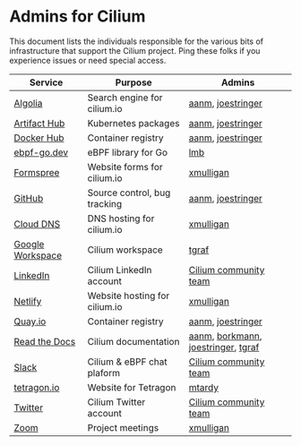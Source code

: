 # Admins for Cilium

This document lists the individuals responsible for the various bits of infrastructure that support the Cilium project. Ping these folks if you experience issues or need special access.

| Service | Purpose | Admins |
|---------|---------|--------|
| [Algolia](https://www.algolia.com/) | Search engine for cilium.io | [aanm](https://github.com/aanm), [joestringer](https://github.com/joestringer)
| [Artifact Hub](https://artifacthub.io/) | Kubernetes packages | [aanm](https://github.com/aanm), [joestringer](https://github.com/joestringer)
| [Docker Hub](https://hub.docker.com/u/cilium) | Container registry | [aanm](https://github.com/aanm), [joestringer](https://github.com/joestringer)
| [ebpf-go.dev](https://ebpf-go.dev/) | eBPF library for Go | [lmb](https://github.com/lmb)
| [Formspree](https://formspree.io/) | Website forms for cilium.io | [xmulligan](https://github.com/xmulligan)
| [GitHub](https://github.com/cilium) | Source control, bug tracking | [aanm](https://github.com/aanm), [joestringer](https://github.com/joestringer)
| [Cloud DNS](https://cloud.google.com/dns) | DNS hosting for cilium.io | [xmulligan](https://github.com/xmulligan)
| [Google Workspace](https://workspace.google.com/) | Cilium workspace | [tgraf](https://github.com/tgraf)
| [LinkedIn](https://www.linkedin.com/company/cilium/) | Cilium LinkedIn account | [Cilium community team](https://github.com/cilium/community/blob/main/CONTRIBUTOR-ROLES.md#community-team)
| [Netlify](https://www.netlify.com/) | Website hosting for cilium.io | [xmulligan](https://github.com/xmulligan)
| [Quay.io](https://quay.io/) | Container registry | [aanm](https://github.com/aanm), [joestringer](https://github.com/joestringer)
| [Read the Docs](https://docs.cilium.io/en/stable/) | Cilium documentation | [aanm](https://github.com/aanm), [borkmann](https://github.com/borkmann), [joestringer](https://github.com/joestringer), [tgraf](https://github.com/tgraf)
| [Slack](https://cilium.herokuapp.com/) | Cilium & eBPF chat plaform | [Cilium community team](https://github.com/cilium/community/blob/main/CONTRIBUTOR-ROLES.md#community-team)
| [tetragon.io](https://tetragon.io/) | Website for Tetragon | [mtardy](https://github.com/mtardy)
| [Twitter](https://twitter.com/ciliumproject) | Cilium Twitter account | [Cilium community team](https://github.com/cilium/community/blob/main/CONTRIBUTOR-ROLES.md#community-team)
| [Zoom](https://zoom.us/) | Project meetings | [xmulligan](https://github.com/xmulligan)